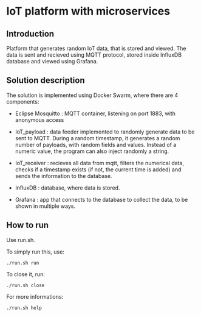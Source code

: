 # IoT platform with microservices

## Introduction

Platform that generates random IoT data, that is stored and viewed. The data is sent and recieved using MQTT protocol, stored inside InfluxDB database and viewed using Grafana.

## Solution description

The solution is implemented using Docker Swarm, where there are 4 components:

- Eclipse Mosquitto : MQTT container, listening on port 1883, with anonymous access

- IoT_payload : data feeder implemented to randomly generate data to be sent to MQTT. During a random timestamp, it generates a random number of payloads, with random fields and values. Instead of a numeric value, the program can also inject randomly a string.

- IoT_receiver : recieves all data from mqtt, filters the numerical data, checks if a timestamp exists (if not, the current time is added) and sends the information to the database.

- InfluxDB : database, where data is stored.

- Grafana : app that connects to the database to collect the data, to be shown in multiple ways.

## How to run

Use run.sh. 

To simply run this, use:
```
./run.sh run
```

To close it, run:
```
./run.sh close
```

For more informations:
```
./run.sh help
```
